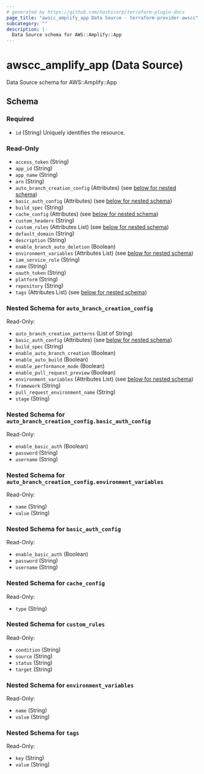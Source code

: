 ```yaml
---
# generated by https://github.com/hashicorp/terraform-plugin-docs
page_title: "awscc_amplify_app Data Source - terraform-provider-awscc"
subcategory: ""
description: |-
  Data Source schema for AWS::Amplify::App
---
```


# awscc_amplify_app (Data Source)

Data Source schema for AWS::Amplify::App



<!-- schema generated by tfplugindocs -->
## Schema

### Required

- `id` (String) Uniquely identifies the resource.

### Read-Only

- `access_token` (String)
- `app_id` (String)
- `app_name` (String)
- `arn` (String)
- `auto_branch_creation_config` (Attributes) (see [below for nested schema](#nestedatt--auto_branch_creation_config))
- `basic_auth_config` (Attributes) (see [below for nested schema](#nestedatt--basic_auth_config))
- `build_spec` (String)
- `cache_config` (Attributes) (see [below for nested schema](#nestedatt--cache_config))
- `custom_headers` (String)
- `custom_rules` (Attributes List) (see [below for nested schema](#nestedatt--custom_rules))
- `default_domain` (String)
- `description` (String)
- `enable_branch_auto_deletion` (Boolean)
- `environment_variables` (Attributes List) (see [below for nested schema](#nestedatt--environment_variables))
- `iam_service_role` (String)
- `name` (String)
- `oauth_token` (String)
- `platform` (String)
- `repository` (String)
- `tags` (Attributes List) (see [below for nested schema](#nestedatt--tags))

<a id="nestedatt--auto_branch_creation_config"></a>
### Nested Schema for `auto_branch_creation_config`

Read-Only:

- `auto_branch_creation_patterns` (List of String)
- `basic_auth_config` (Attributes) (see [below for nested schema](#nestedatt--auto_branch_creation_config--basic_auth_config))
- `build_spec` (String)
- `enable_auto_branch_creation` (Boolean)
- `enable_auto_build` (Boolean)
- `enable_performance_mode` (Boolean)
- `enable_pull_request_preview` (Boolean)
- `environment_variables` (Attributes List) (see [below for nested schema](#nestedatt--auto_branch_creation_config--environment_variables))
- `framework` (String)
- `pull_request_environment_name` (String)
- `stage` (String)

<a id="nestedatt--auto_branch_creation_config--basic_auth_config"></a>
### Nested Schema for `auto_branch_creation_config.basic_auth_config`

Read-Only:

- `enable_basic_auth` (Boolean)
- `password` (String)
- `username` (String)


<a id="nestedatt--auto_branch_creation_config--environment_variables"></a>
### Nested Schema for `auto_branch_creation_config.environment_variables`

Read-Only:

- `name` (String)
- `value` (String)



<a id="nestedatt--basic_auth_config"></a>
### Nested Schema for `basic_auth_config`

Read-Only:

- `enable_basic_auth` (Boolean)
- `password` (String)
- `username` (String)


<a id="nestedatt--cache_config"></a>
### Nested Schema for `cache_config`

Read-Only:

- `type` (String)


<a id="nestedatt--custom_rules"></a>
### Nested Schema for `custom_rules`

Read-Only:

- `condition` (String)
- `source` (String)
- `status` (String)
- `target` (String)


<a id="nestedatt--environment_variables"></a>
### Nested Schema for `environment_variables`

Read-Only:

- `name` (String)
- `value` (String)


<a id="nestedatt--tags"></a>
### Nested Schema for `tags`

Read-Only:

- `key` (String)
- `value` (String)
